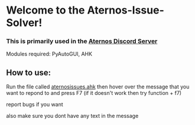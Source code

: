 # Welcome to the Aternos-Issue-Solver!

### This is primarily used in the [Aternos Discord Server](https://discord.com/invite/44tjB3D)

Modules required: PyAutoGUI, AHK

## How to use:

Run the file called [aternosissues.ahk](https://github.com/prokenz101/aternos-issue-solver/releases/tag/v1.0.0) then hover over the message that you want to repond to and press F7 (if it doesn't work then try function + f7)

report bugs if you want

also make sure you dont have any text in the message